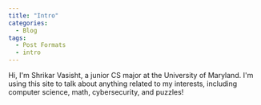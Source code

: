 ```yaml
---
title: "Intro"
categories:
  - Blog
tags:
  - Post Formats
  - intro
---
```


Hi, I'm Shrikar Vasisht, a junior CS major at the University of Maryland. I'm using this site to talk about anything related to my interests, including computer science, math, cybersecurity, and puzzles!
